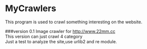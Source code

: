 # MyCrawlers
This program is used to crawl something interesting on the website.

###version 0.1
Image crawler for http://www.22mm.cc  
This version can just crawl 4 category  
Just a test to analyze the site,use urlib2 and re module.
